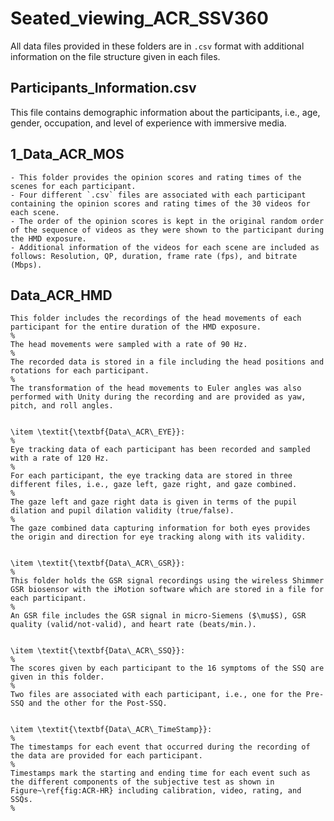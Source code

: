 # Seated_viewing_ACR_SSV360

All data files provided in these folders are in `.csv` format with additional information on the file structure given in each files.


## Participants_Information.csv

This file contains demographic information about the participants, i.e., age, gender, occupation, and level of experience with immersive media.

    
## 1_Data_ACR_MOS

	- This folder provides the opinion scores and rating times of the scenes for each participant.
	- Four different `.csv` files are associated with each participant containing the opinion scores and rating times of the 30 videos for each scene.  
	- The order of the opinion scores is kept in the original random order of the sequence of videos as they were shown to the participant during the HMD exposure. 
	- Additional information of the videos for each scene are included as follows: Resolution, QP, duration, frame rate (fps), and bitrate (Mbps).
   

## Data_ACR_HMD

    This folder includes the recordings of the head movements of each participant for the entire duration of the HMD exposure.
    %
    The head movements were sampled with a rate of 90 Hz.
    %
    The recorded data is stored in a file including the head positions and rotations for each participant.
    %
    The transformation of the head movements to Euler angles was also performed with Unity during the recording and are provided as yaw, pitch, and roll angles.  
    
    
    \item \textit{\textbf{Data\_ACR\_EYE}}:
    %
    Eye tracking data of each participant has been recorded and sampled with a rate of 120 Hz.
    %
    For each participant, the eye tracking data are stored in three different files, i.e., gaze left, gaze right, and gaze combined.
    %
    The gaze left and gaze right data is given in terms of the pupil dilation and pupil dilation validity (true/false).
    %
    The gaze combined data capturing information for both eyes provides the origin and direction for eye tracking along with its validity.
    
    
    \item \textit{\textbf{Data\_ACR\_GSR}}:
    %
    This folder holds the GSR signal recordings using the wireless Shimmer GSR biosensor with the iMotion software which are stored in a file for each participant.
    %
    An GSR file includes the GSR signal in micro-Siemens ($\mu$S), GSR quality (valid/not-valid), and heart rate (beats/min.).
    
    
    \item \textit{\textbf{Data\_ACR\_SSQ}}:
    %
    The scores given by each participant to the 16 symptoms of the SSQ are given in this folder.
    %
    Two files are associated with each participant, i.e., one for the Pre-SSQ and the other for the Post-SSQ.
    

    \item \textit{\textbf{Data\_ACR\_TimeStamp}}:
    %
    The timestamps for each event that occurred during the recording of the data are provided for each participant.
    %
    Timestamps mark the starting and ending time for each event such as the different components of the subjective test as shown in Figure~\ref{fig:ACR-HR} including calibration, video, rating, and SSQs.
    %

